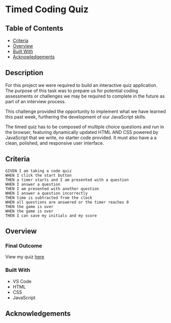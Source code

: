 # Timed Coding Quiz

## Table of Contents

- [Criteria](#criteria)
- [Overview](#overview)
- [Built With](#built-with)
- [Acknowledgements](#acknowledgements)

## Description
For this project we were required to build an interactive quiz application. The purpose of this task was to prepare us for potential coding assessments or challenges we may be required to complete in the future as part of an interview process. 

This challenge provided the opportunity to implement what we have learned this past week, furthering the development of our JavaScript skills.

The timed quiz has to be composed of multiple choice questions and run in the browser, featuring dynamically updated HTML AND CSS powered by JavaScript that we write, no starter code provided. It must also have a a clean, polished, and responsive user interface.


## Criteria
```
GIVEN I am taking a code quiz
WHEN I click the start button
THEN a timer starts and I am presented with a question
WHEN I answer a question
THEN I am presented with another question
WHEN I answer a question incorrectly
THEN time is subtracted from the clock
WHEN all questions are answered or the timer reaches 0
THEN the game is over
WHEN the game is over
THEN I can save my initials and my score
```


## Overview
 <!-- Describe overall experience -->

 <!-- Any specific technical things that were learned/improved? -->

 <!-- Any tips? -->


### Final Outcome

View my quiz [here](https://jayabaldwin.github.io/timed-code-quiz/)

<!-- Insert screenshot here -->


### Built With
- VS Code
- HTML
- CSS
- JavaScript


## Acknowledgements
<!-- Add any tutorials -->

<!-- - Assistance from my tutor Anastasia Warren -->